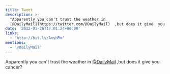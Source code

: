 ```yaml
---
title: Tweet
description: >-
  "Apparently you can't trust the weather in
  [@DailyMail](https://twitter.com/@DailyMail)  ,but does it give  you cancer?"
date: '2012-01-26T17:01:24+00:00'
links:
  - 'http://bit.ly/AvyH5m'
mentions:
  - '@DailyMail'
---
```

Apparently you can't trust the weather in [@DailyMail](https://twitter.com/@DailyMail)  ,but does it give  you cancer?
